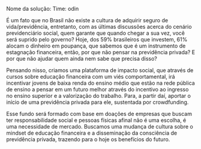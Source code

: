 Nome da solução:
Time: odin


É um fato que no Brasil não existe a cultura de adquirir seguro de vida/previdência, entretanto, com as últimas discussões acerca do cenário previdenciário social, quem garante que quando chegar a sua vez, você será suprido pelo governo? Hoje, dos 59% brasileiros que investem, 61% alocam o dinheiro em poupança, que sabemos que é um instrumento de estagnação financeira, então, por que não pensar na previdência privada? E por que não ajudar quem ainda nem sabe que precisa disso?

Pensando nisso, criamos uma plataforma de impacto social, que através de cursos sobre educação financeira com um viés comportamental, irá incentivar jovens de baixa renda do ensino médio que estão na rede pública de ensino a pensar em um futuro melhor através do incentivo ao ingresso no ensino superior e a valorização do trabalho. Para, a partir daí, aportar o início de uma previdência privada para ele,  sustentada por crowdfunding. 

Esse fundo será formado com base em doações de empresas que buscam ter responsabilidade social e pessoas físicas afinal não é uma escolha, é uma necessidade de mercado. Buscamos uma mudança de cultura sobre o mindset de educação financeira e a disseminação da consciência de previdência privada, trazendo para o hoje os benefícios do futuro.

